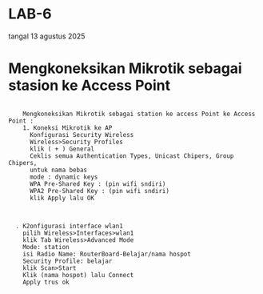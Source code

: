 # LAB-6
tangal 13 agustus 2025
# Mengkoneksikan Mikrotik sebagai stasion ke Access Point

![]()

        Mengkoneksikan Mikrotik sebagai station ke access Point ke Access Point :
        1. Koneksi Mikrotik ke AP  
          Konfigurasi Security Wireless  
          Wireless>Security Profiles  
          klik ( + ) General  
          Ceklis semua Authentication Types, Unicast Chipers, Group Chipers,
          untuk nama bebas
          mode : dynamic keys
          WPA Pre-Shared Key : (pin wifi sndiri)  
          WPA2 Pre-Shared Key : (pin wifi sndiri)  
          klik Apply lalu OK
![]()

![]()

      . K2onfigurasi interface wlan1
        pilih Wireless>Interfaces>wlan1
        klik Tab Wireless>Advanced Mode
        Mode: station
        isi Radio Name: RouterBoard-Belajar/nama hospot
        Security Profile: belajar
        klik Scan>Start
        Klik (nama hospot) lalu Connect
        Apply trus ok
